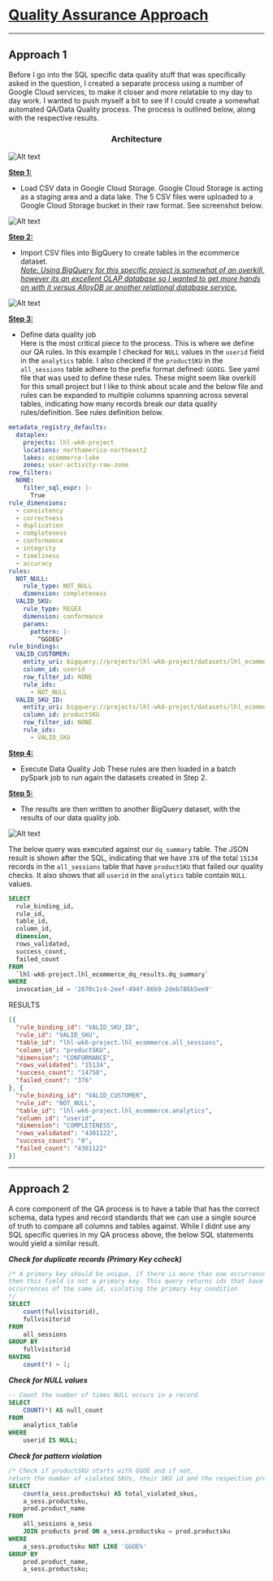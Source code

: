 # <u>Quality Assurance Approach</u>
---
## Approach 1

Before I go into the SQL specific data quality stuff that was specifically asked in the question, I created a separate process using a number of Google Cloud services, to make it closer and more relatable to my day to day work. I wanted to push myself a bit to see if I could create a somewhat automated QA/Data Quality process. The process is outlined below, along with the respective results.

### <p style="text-align: center;">Architecture

![Alt text](/data_quality/qa_architecture.png)


<u>**Step 1:**</u>
- Load CSV data in Google Cloud Storage.
Google Cloud Storage is acting as a staging area and a data lake. The 5 CSV files were uploaded to a Google Cloud Storage bucket in their raw format. See screenshot below. 

![Alt text](/data_quality/raw_files_gcs.png)

<u>**Step 2:**</u>
- Import CSV files into BigQuery to create tables in the ecommerce dataset. \
<u>*Note: Using BigQuery for this specific project is somewhat of an overkill, however its an excellent OLAP database so I wanted to get more hands on with it versus AlloyDB or another relational database service.*</u>

![Alt text](/data_quality/bq_tables.png)


<u>**Step 3:**</u>
- Define data quality job \
Here is the most critical piece to the process. This is where we define our QA rules. In this example I checked for `NULL` values in the `userid` field in the `analytics` table. I also checked if the `productSKU` in the `all_sessions` table adhere to the prefix format defined: `GGOEG`. See yaml file that was used to define these rules. These might seem like overkill for this small project but I like to think about scale and the below file and rules can be expanded to multiple columns spanning across several tables, indicating how many records break our data quality rules/definition. See rules definition below.

```yaml
metadata_registry_defaults:
  dataplex:
    projects: lhl-wk6-project
    locations: northamerica-northeast2
    lakes: ecommerce-lake
    zones: user-activity-raw-zone
row_filters:
  NONE:
    filter_sql_expr: |-
      True
rule_dimensions:
  - consistency
  - correctness
  - duplication
  - completeness
  - conformance
  - integrity
  - timeliness
  - accuracy
rules:
  NOT_NULL:
    rule_type: NOT_NULL
    dimension: completeness
  VALID_SKU:
    rule_type: REGEX
    dimension: conformance
    params:
      pattern: |-
        ^GGOEG*
rule_bindings:
  VALID_CUSTOMER:
    entity_uri: bigquery://projects/lhl-wk6-project/datasets/lhl_ecommerce/tables/analytics
    column_id: userid
    row_filter_id: NONE
    rule_ids:
      - NOT_NULL
  VALID_SKU_ID:
    entity_uri: bigquery://projects/lhl-wk6-project/datasets/lhl_ecommerce/tables/all_sessions
    column_id: productSKU
    row_filter_id: NONE
    rule_ids:
      - VALID_SKU
```

<u>**Step 4:**</u>
- Execute Data Quality Job
These rules are then loaded in a batch pySpark job to run again the datasets created in Step 2.

<u>**Step 5:**</u>
- The results are then written to another BigQuery dataset, with the results of our data quality job.

![Alt text](/data_quality/dq_results.png)

The below query was executed against our `dq_summary` table. The JSON result is shown after the SQL, indicating that we have `376` of the total `15134` records in the `all_sessions` table that have `productSKU` that failed our quality checks. It also shows that all `userid` in the `analytics` table contain `NULL` values.

```sql
SELECT
  rule_binding_id,
  rule_id,
  table_id,
  column_id,
  dimension,
  rows_validated,
  success_count,
  failed_count
FROM
  `lhl-wk6-project.lhl_ecommerce_dq_results.dq_summary`
WHERE
  invocation_id = '2870c1c4-2eef-494f-86b9-2deb786b5ee9'
```

RESULTS

```json
[{
  "rule_binding_id": "VALID_SKU_ID",
  "rule_id": "VALID_SKU",
  "table_id": "lhl-wk6-project.lhl_ecommerce.all_sessions",
  "column_id": "productSKU",
  "dimension": "CONFORMANCE",
  "rows_validated": "15134",
  "success_count": "14758",
  "failed_count": "376"
}, {
  "rule_binding_id": "VALID_CUSTOMER",
  "rule_id": "NOT_NULL",
  "table_id": "lhl-wk6-project.lhl_ecommerce.analytics",
  "column_id": "userid",
  "dimension": "COMPLETENESS",
  "rows_validated": "4301122",
  "success_count": "0",
  "failed_count": "4301122"
}]
```
---
## Approach 2

A core component of the QA process is to have a table that has the correct schema, data types and record standards that we can use a single source of truth to compare all columns and tables against. While I didnt use any SQL specific queries in my QA process above, the below SQL statements would yield a similar result. 



***Check for duplicate records (Primary Key ccheck)***
```sql
/* A primary key should be unique, if there is more than one occurrence of the key/id
then this field is not a primary key. This query returns ids that have multiple 
occurrences of the same id, violating the primary key condition
*/
SELECT
    count(fullvisitorid),
    fullvisitorid
FROM
    all_sessions
GROUP BY
    fullvisitorid
HAVING
    count(*) > 1;
```


***Check for NULL values***
```sql
-- Count the number of times NULL occurs in a record
SELECT
    COUNT(*) AS null_count
FROM
    analytics_table
WHERE
    userid IS NULL;
```



***Check for pattern violation***

```sql
/* Check if productSKU starts with GGOE and if not, 
return the number of violated SKUs, their SKU id and the respective productnames*/
SELECT
    count(a_sess.productsku) AS total_violated_skus,
    a_sess.productsku,
    prod.product_name
FROM
    all_sessions a_sess
    JOIN products prod ON a_sess.productsku = prod.productsku
WHERE
    a_sess.productsku NOT LIKE 'GGOE%'
GROUP BY
    prod.product_name,
    a_sess.productsku;
```